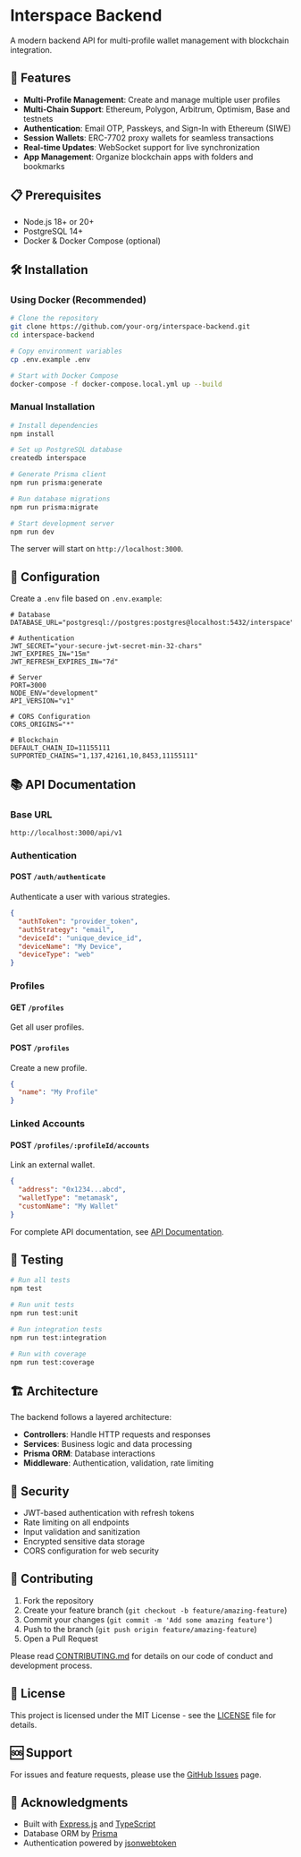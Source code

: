 # Interspace Backend

A modern backend API for multi-profile wallet management with blockchain integration.

## 🚀 Features

- **Multi-Profile Management**: Create and manage multiple user profiles
- **Multi-Chain Support**: Ethereum, Polygon, Arbitrum, Optimism, Base and testnets
- **Authentication**: Email OTP, Passkeys, and Sign-In with Ethereum (SIWE)
- **Session Wallets**: ERC-7702 proxy wallets for seamless transactions
- **Real-time Updates**: WebSocket support for live synchronization
- **App Management**: Organize blockchain apps with folders and bookmarks

## 📋 Prerequisites

- Node.js 18+ or 20+
- PostgreSQL 14+
- Docker & Docker Compose (optional)

## 🛠️ Installation

### Using Docker (Recommended)

```bash
# Clone the repository
git clone https://github.com/your-org/interspace-backend.git
cd interspace-backend

# Copy environment variables
cp .env.example .env

# Start with Docker Compose
docker-compose -f docker-compose.local.yml up --build
```

### Manual Installation

```bash
# Install dependencies
npm install

# Set up PostgreSQL database
createdb interspace

# Generate Prisma client
npm run prisma:generate

# Run database migrations
npm run prisma:migrate

# Start development server
npm run dev
```

The server will start on `http://localhost:3000`.

## 🔧 Configuration

Create a `.env` file based on `.env.example`:

```env
# Database
DATABASE_URL="postgresql://postgres:postgres@localhost:5432/interspace"

# Authentication
JWT_SECRET="your-secure-jwt-secret-min-32-chars"
JWT_EXPIRES_IN="15m"
JWT_REFRESH_EXPIRES_IN="7d"

# Server
PORT=3000
NODE_ENV="development"
API_VERSION="v1"

# CORS Configuration
CORS_ORIGINS="*"

# Blockchain
DEFAULT_CHAIN_ID=11155111
SUPPORTED_CHAINS="1,137,42161,10,8453,11155111"
```

## 📚 API Documentation

### Base URL
```
http://localhost:3000/api/v1
```

### Authentication

#### POST `/auth/authenticate`
Authenticate a user with various strategies.

```json
{
  "authToken": "provider_token",
  "authStrategy": "email",
  "deviceId": "unique_device_id",
  "deviceName": "My Device",
  "deviceType": "web"
}
```

### Profiles

#### GET `/profiles`
Get all user profiles.

#### POST `/profiles`
Create a new profile.

```json
{
  "name": "My Profile"
}
```

### Linked Accounts

#### POST `/profiles/:profileId/accounts`
Link an external wallet.

```json
{
  "address": "0x1234...abcd",
  "walletType": "metamask",
  "customName": "My Wallet"
}
```

For complete API documentation, see [API Documentation](./docs/technical/API_DOCUMENTATION.md).

## 🧪 Testing

```bash
# Run all tests
npm test

# Run unit tests
npm run test:unit

# Run integration tests
npm run test:integration

# Run with coverage
npm run test:coverage
```

## 🏗️ Architecture

The backend follows a layered architecture:

- **Controllers**: Handle HTTP requests and responses
- **Services**: Business logic and data processing
- **Prisma ORM**: Database interactions
- **Middleware**: Authentication, validation, rate limiting

## 🔐 Security

- JWT-based authentication with refresh tokens
- Rate limiting on all endpoints
- Input validation and sanitization
- Encrypted sensitive data storage
- CORS configuration for web security

## 🤝 Contributing

1. Fork the repository
2. Create your feature branch (`git checkout -b feature/amazing-feature`)
3. Commit your changes (`git commit -m 'Add some amazing feature'`)
4. Push to the branch (`git push origin feature/amazing-feature`)
5. Open a Pull Request

Please read [CONTRIBUTING.md](./CONTRIBUTING.md) for details on our code of conduct and development process.

## 📄 License

This project is licensed under the MIT License - see the [LICENSE](./LICENSE) file for details.

## 🆘 Support

For issues and feature requests, please use the [GitHub Issues](https://github.com/your-org/interspace-backend/issues) page.

## 🙏 Acknowledgments

- Built with [Express.js](https://expressjs.com/) and [TypeScript](https://www.typescriptlang.org/)
- Database ORM by [Prisma](https://www.prisma.io/)
- Authentication powered by [jsonwebtoken](https://github.com/auth0/node-jsonwebtoken)